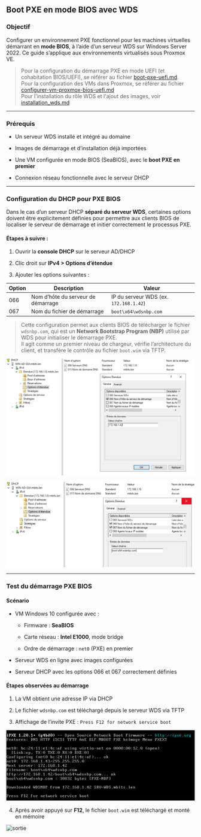 ## Boot PXE en mode BIOS avec WDS

### Objectif

Configurer un environnement PXE fonctionnel pour les machines virtuelles démarrant en **mode BIOS**, à l’aide d’un serveur WDS sur Windows Server 2022. Ce guide s’applique aux environnements virtualisés sous Proxmox VE.

> Pour la configuration du démarrage PXE en mode UEFI (et cohabitation BIOS/UEFI), se référer au fichier [boot-pxe-uefi.md](./boot_pxe_uefi.md).  
> Pour la configuration des VMs dans Proxmox, se référer au fichier [configurer-vm-proxmox-bios-uefi.md](./configurer_vm_proxmox_bios_uefi.md)  
> Pour l'installation du rôle WDS et l'ajout des images, voir [installation_wds.md](./installation_wds.md)

---

### Prérequis

- Un serveur WDS installé et intégré au domaine
    
- Images de démarrage et d’installation déjà importées
    
- Une VM configurée en mode BIOS (SeaBIOS), avec le **boot PXE en premier**
    
- Connexion réseau fonctionnelle avec le serveur DHCP
    

---

### Configuration du DHCP pour PXE BIOS

Dans le cas d’un serveur DHCP **séparé du serveur WDS**, certaines options doivent être explicitement définies pour permettre aux clients BIOS de localiser le serveur de démarrage et initier correctement le processus PXE.

#### Étapes à suivre :

1. Ouvrir la **console DHCP** sur le serveur AD/DHCP
    
2. Clic droit sur **IPv4 > Options d’étendue**
    
3. Ajouter les options suivantes :
    

|Option|Description|Valeur|
|---|---|---|
|066|Nom d’hôte du serveur de démarrage|IP du serveur WDS (ex. `172.168.1.42`)|
|067|Nom du fichier de démarrage|`boot\x64\wdsnbp.com`|

> Cette configuration permet aux clients BIOS de télécharger le fichier `wdsnbp.com`, qui est un **Network Bootstrap Program (NBP)** utilisé par WDS pour initialiser le démarrage PXE.  
> Il agit comme un premier niveau de chargeur, vérifie l’architecture du client, et transfère le contrôle au fichier `boot.wim` via TFTP.


![sortie](/captures/options_66_67_DHCP.png)
    
![sortie](/captures/option_67_DHCP.png)
    

---

### Test du démarrage PXE BIOS

#### Scénario

- VM Windows 10 configurée avec :
    
    - Firmware : **SeaBIOS**
        
    - Carte réseau : **Intel E1000**, mode bridge
        
    - Ordre de démarrage : `net0` (PXE) en premier
        
- Serveur WDS en ligne avec images configurées
    
- Serveur DHCP avec les options 066 et 067 correctement définies
    

#### Étapes observées au démarrage

1. La VM obtient une adresse IP via DHCP
    
2. Le fichier `wdsnbp.com` est téléchargé depuis le serveur WDS via TFTP
    
3. Affichage de l’invite PXE : `Press F12 for network service boot`  

![sortie](/captures/boot_pxe_cli10_bios_ok.png)

4. Après avoir appuyé sur **F12**, le fichier `boot.wim` est téléchargé et monté en mémoire
    

![sortie](/captures/démarrage_mode_bios_cli10.png)
